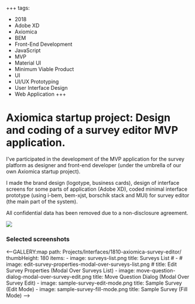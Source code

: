 +++
tags:
  - 2018
  - Adobe XD
  - Axiomica
  - BEM
  - Front-End Development
  - JavaScript
  - MVP
  - Material UI
  - Minimum Viable Product
  - UI
  - UI/UX Prototyping
  - User Interface Design
  - Web Application
+++

# Axiomica startup project: Design and coding of a survey editor MVP application.

I've participated in the development of the MVP application for the survey platform as designer and front-end developer (under the umbrella of our own Axiomica startup project).

I made the brand design (logotype, business cards), design of interface screens for some parts of application (Adobe XD), coded minimal interface prototype (using i-bem, bem-xjst, borschik stack and MUI) for survey editor (the main part of the system).

All confidential data has been removed due to a non-disclosure agreement.

<div class="FrontImage">
  <img src="https://res.cloudinary.com/lilliputten/image/upload/c_scale,w_648/v1696777378/Projects/Interfaces/1810-axiomica-survey-editor/edit-survey-properties-modal-over-surveys-list.png" />
</div>

### Selected screenshots

<--GALLERY:map
  path: Projects/Interfaces/1810-axiomica-survey-editor/
  thumbHeight: 180
  items:
    -
      image: surveys-list.png
      title: Surveys List
    # -
    #   image: edit-survey-properties-modal-over-surveys-list.png
    #   title: Edit Survey Properties (Modal Over Surveys List)
    -
      image: move-question-dialog-modal-over-survey-edit.png
      title: Move Question Dialog (Modal Over Survey Edit)
    -
      image: sample-survey-edit-mode.png
      title: Sample Survey (Edit Mode)
    -
      image: sample-survey-fill-mode.png
      title: Sample Survey (Fill Mode)
-->

<!--
 @changed 2023.11.01, 18:57
-->
